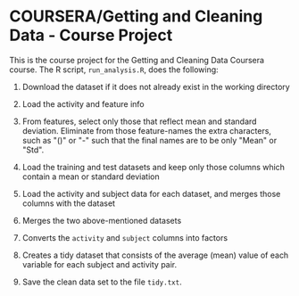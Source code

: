 # COURSERA/Getting and Cleaning Data - Course Project

This is the course project for the Getting and Cleaning Data Coursera course. The R script, `run_analysis.R`, does the following:

1. Download the dataset if it does not already exist in the working directory

2. Load the activity and feature info

3. From features, select only those that reflect mean and standard deviation. Eliminate from those feature-names the extra characters, such as "()" or "-" such that the final names are to be only "Mean" or "Std".

3. Load the training and test datasets and keep only those columns which contain a mean or standard deviation
   
4. Load the activity and subject data for each dataset, and merges those columns with the dataset
   
5. Merges the two above-mentioned datasets

6. Converts the `activity` and `subject` columns into factors

7. Creates a tidy dataset that consists of the average (mean) value of each variable for each subject and activity pair.

8. Save the clean data set to the file `tidy.txt`.